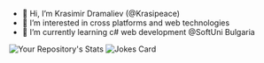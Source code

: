 - 👋 Hi, I’m Krasimir Dramaliev (@Krasipeace)
- 👀 I’m interested in cross platforms and web technologies
- 🌱 I’m currently learning c# web development @SoftUni Bulgaria


![Your Repository's Stats](https://github-readme-stats.vercel.app/api/top-langs/?username=Krasipeace&theme=blue-green)
![Jokes Card](https://readme-jokes.vercel.app/api)
<!---
Krasipeace/Krasipeace is a ✨ special ✨ repository because its `README.md` (this file) appears on your GitHub profile.
You can click the Preview link to take a look at your changes.
--->
